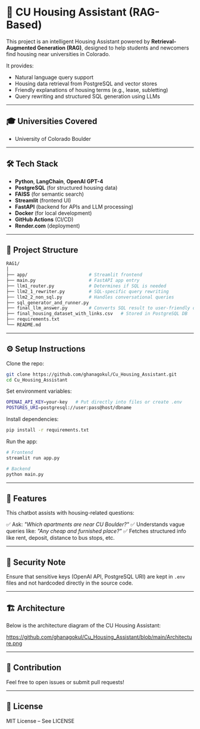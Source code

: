 # 🏡 CU Housing Assistant (RAG-Based)

This project is an intelligent Housing Assistant powered by **Retrieval-Augmented Generation (RAG)**, designed to help students and newcomers find housing near universities in Colorado.

It provides:

* Natural language query support
* Housing data retrieval from PostgreSQL and vector stores
* Friendly explanations of housing terms (e.g., lease, subletting)
* Query rewriting and structured SQL generation using LLMs

---

## 🎓 Universities Covered

* University of Colorado Boulder

---

## 🛠️ Tech Stack

* **Python**, **LangChain**, **OpenAI GPT-4**
* **PostgreSQL** (for structured housing data)
* **FAISS** (for semantic search)
* **Streamlit** (frontend UI)
* **FastAPI** (backend for APIs and LLM processing)
* **Docker** (for local development)
* **GitHub Actions** (CI/CD)
* **Render.com** (deployment)

---

## 📁 Project Structure

```bash
RAG1/
│
├── app/                       # Streamlit frontend
├── main.py                    # FastAPI app entry
├── llm1_router.py             # Determines if SQL is needed
├── llm2_1_rewriter.py         # SQL-specific query rewriting
├── llm2_2_non_sql.py          # Handles conversational queries
├── sql_generator_and_runner.py
├── final_llm_answer.py        # Converts SQL result to user-friendly output
├── final_housing_dataset_with_links.csv   # Stored in PostgreSQL DB
├── requirements.txt
└── README.md
```

---

## ⚙️ Setup Instructions

Clone the repo:

```bash
git clone https://github.com/ghanagokul/Cu_Housing_Assistant.git
cd Cu_Housing_Assistant
```

Set environment variables:

```bash
OPENAI_API_KEY=your-key   # Put directly into files or create .env
POSTGRES_URI=postgresql://user:pass@host/dbname
```

Install dependencies:

```bash
pip install -r requirements.txt
```

Run the app:

```bash
# Frontend
streamlit run app.py

# Backend
python main.py
```

---

## 📌 Features

This chatbot assists with housing-related questions:

✅ Ask: *"Which apartments are near CU Boulder?"*
✅ Understands vague queries like: *"Any cheap and furnished place?"*
✅ Fetches structured info like rent, deposit, distance to bus stops, etc.

---

## 🔐 Security Note

Ensure that sensitive keys (OpenAI API, PostgreSQL URI) are kept in `.env` files and not hardcoded directly in the source code.

---

## 🏗️ Architecture

Below is the architecture diagram of the CU Housing Assistant:

https://github.com/ghanagokul/Cu_Housing_Assistant/blob/main/Architecture.png

---

## 🙌 Contribution

Feel free to open issues or submit pull requests!

---

## 📜 License

MIT License – See LICENSE

